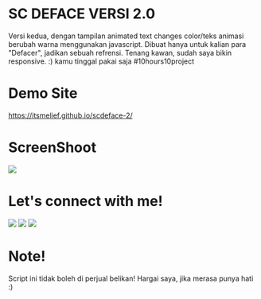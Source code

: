 # SC DEFACE VERSI 2.0
Versi kedua, dengan tampilan animated text changes color/teks animasi berubah warna menggunakan javascript. Dibuat hanya untuk kalian para "Defacer", jadikan sebuah refrensi. Tenang kawan, sudah saya bikin responsive.
 :) kamu tinggal pakai saja
 #10hours10project

# Demo Site
<a href="https://itsmelief.github.io/scdeface-2/">https://itsmelief.github.io/scdeface-2/</a>

# ScreenShoot
 <img src="https://c.top4top.io/p_19433256e1.png">
 
# Let's connect with me!
<p>
    <a href="https://itsmelief.my.id" target="_blank"><img src="https://img.shields.io/badge/Website-https://itsmelief.my.id-blue?" /></a>
    <a href="https://facebook.com/heyy.liff.56" target="_blank"><img src="https://img.shields.io/badge/Facebook-heyy.liff.56-blue" /></a>
    <a href="https://wa.me/6282113345886?text=Halo+Bang+Lief" target="_blank"><img src="https://img.shields.io/badge/Whatsapp-@itsmelief-blue" /></a>
</p>

# Note!
Script ini tidak boleh di perjual belikan!
Hargai saya, jika merasa punya hati :)
